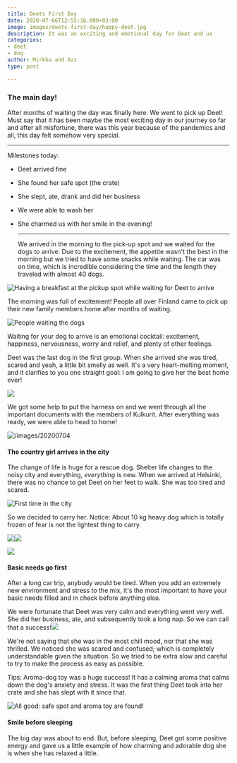 ```yaml
---
title: Deets First Day
date: 2020-07-06T12:55:16.000+03:00
image: images/deets-first-day/happy-deet.jpg
description: It was an exciting and emotional day for Deet and us
categories:
- deet
- dog
author: Mirkka and Ozz
type: post

---
```

### The main day!

After months of waiting the day was finally here. We went to pick up Deet! Must say that it has been maybe the most exciting day in our journey so far and after all misfortune, there was this year because of the pandemics and all, this day felt somehow very special.

***

Milestones today:

* Deet arrived fine
* She found her safe spot (the crate)
* She slept, ate, drank and did her business
* We were able to wash her
* She charmed us with her smile in the evening!

  ***

  We arrived in the morning to the pick-up spot and we waited for the dogs to arrive. Due to the excitement, the appetite wasn't the best in the morning but we tried to have some snacks while waiting. The car was on time, which is incredible considering the time and the length they traveled with almost 40 dogs. 

![Having a breakfast at the pickup spot while waiting for Deet to arrive](https://app.forestry.io/sites/pqtrwwknkydruw/body-media//images/deets-first-day/mirkka-ozz-waiting.jpg "Breakfast")

The morning was full of excitement! People all over Finland came to pick up their new family members home after months of waiting.

![People waiting the dogs](https://app.forestry.io/sites/pqtrwwknkydruw/body-media//images/20200704_105445.jpg)

Waiting for your dog to arrive is an emotional cocktail: excitement, happiness, nervousness, worry and relief, and plenty of other feelings.

Deet was the last dog in the first group. When she arrived she was tired, scared and yeah, a little bit smelly as well. It's a very heart-melting moment, and it clarifies to you one straight goal: I am going to give her the best home ever!

![](/images/deet-arrive-copy.png)

We got some help to put the harness on and we went through all the important documents with the members of Kulkurit. After everything was ready, we were able to head to home!

![/images/20200704](https://app.forestry.io/sites/pqtrwwknkydruw/body-media//images/20200704_120447.jpg)

#### The country girl arrives in the city

The change of life is huge for a rescue dog. Shelter life changes to the noisy city and everything, _everything_ is new. When we arrived at Helsinki, there was no chance to get Deet on her feet to walk. She was too tired and scared.

![First time in the city](/images/whatsapp-image-2020-07-04-at-14-09-15.jpeg)

So we decided to carry her. Notice: About 10 kg heavy dog which is totally frozen of fear is not the lightest thing to carry.

![](/images/whatsapp-image-2020-07-04-at-14-09-14-2.jpeg)![](/images/whatsapp-image-2020-07-04-at-14-08-27.jpeg)

![](/images/carrying-deet.png)

#### Basic needs go first

After a long car trip, anybody would be tired. When you add an extremely new environment and stress to the mix, it's the most important to have your basic needs filled and in check before anything else.

We were fortunate that Deet was very calm and everything went very well. She did her business, ate, and subsequently took a long nap. So we can call that a success!![](/images/summary-deet.png)

We're not saying that she was in the most chill mood, nor that she was thrilled. We noticed she was scared and confused; which is completely understandable given the situation. So we tried to be extra slow and careful to try to make the process as easy as possible.

Tips: Aroma-dog toy was a huge success! It has a calming aroma that calms down the dog's anxiety and stress. It was the first thing Deet took into her crate and she has slept with it since that.

![All good: safe spot and aroma toy are found!](/images/1st-day-deet-and-the-aroma-bunny.jpg "Deet in the crate")

#### Smile before sleeping

The big day was about to end. But, before sleeping, Deet got some positive energy and gave us a little example of how charming and adorable dog she is when she has relaxed a little.